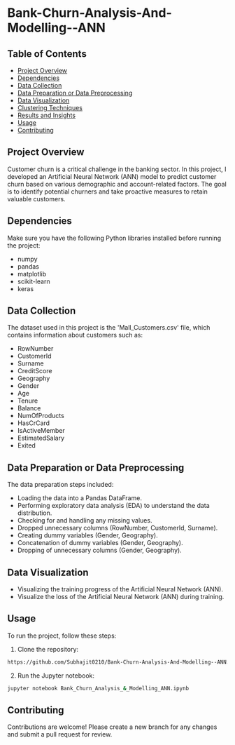 # Bank-Churn-Analysis-And-Modelling--ANN

## Table of Contents
- [Project Overview](#project-overview)
- [Dependencies](#dependencies)
- [Data Collection](#data-collection)
- [Data Preparation  or Data Preprocessing](#data-preparation-or-data-preprocessing)
- [Data Visualization](#data-visualization)
- [Clustering Techniques](#clustering-techniques)
- [Results and Insights](#results-and-insights)
- [Usage](#usage)
- [Contributing](#contributing)

## Project Overview
Customer churn is a critical challenge in the banking sector. In this project, I developed an Artificial Neural Network (ANN) model to predict customer churn based on various demographic and account-related factors. The goal is to identify potential churners and take proactive measures to retain valuable customers.

## Dependencies
Make sure you have the following Python libraries installed before running the project:
- numpy
- pandas
- matplotlib
- scikit-learn
- keras

## Data Collection
The dataset used in this project is the 'Mall_Customers.csv' file, which contains information about customers such as:
- RowNumber
- CustomerId
- Surname
- CreditScore
- Geography
- Gender
- Age
- Tenure
- Balance
- NumOfProducts
- HasCrCard
- IsActiveMember
- EstimatedSalary
- Exited

## Data Preparation or Data Preprocessing
The data preparation steps included:
- Loading the data into a Pandas DataFrame.
- Performing exploratory data analysis (EDA) to understand the data distribution.
- Checking for and handling any missing values.
- Dropped unnecessary columns (RowNumber, CustomerId, Surname).
- Creating dummy variables (Gender, Geography).
- Concatenation of dummy variables (Gender, Geography).
- Dropping of unnecessary columns (Gender, Geography).

## Data Visualization
- Visualizing the training progress of the Artificial Neural Network (ANN).
- Visualize the loss of the Artificial Neural Network (ANN) during training.




## Usage
To run the project, follow these steps:
1. Clone the repository:
```bash
https://github.com/Subhajit0210/Bank-Churn-Analysis-And-Modelling--ANN.git
```
2. Run the Jupyter notebook:
```bash
jupyter notebook Bank_Churn_Analysis_&_Modelling_ANN.ipynb
```

## Contributing
Contributions are welcome! Please create a new branch for any changes and submit a pull request for review.
